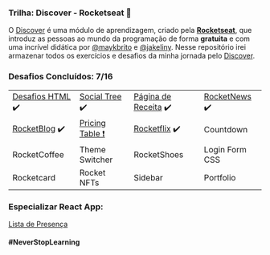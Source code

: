 ### Trilha: Discover - Rocketseat 🚀

O <a href="https://app.rocketseat.com.br/discover">Discover</a> é uma módulo de aprendizagem, criado pela <a target="_blank" href="https://www.rocketseat.com.br/"><b>Rocketseat</b></a>, que introduz as pessoas ao mundo da programação de forma <b>gratuita</b> e com uma incrível didática por <a target="_blank" href="https://github.com/maykbrito/maykbrito">@maykbrito</a> e <a href="https://github.com/jakeliny">@jakeliny</a>. Nesse repositório irei armazenar todos os exercícios e desafios da minha jornada pelo <a href="https://app.rocketseat.com.br/discover">Discover</a>.

### Desafios Concluídos: 7/16

<table>
    <tbody>
        <tr>
            <td><a target="_blank" href="https://luizfranzon.github.io/rocketseat-discover/desafios/Desafio%20HTML/01nav.html">Desafios HTML</a> ✔️</td>
            <td><a target="_blank" href="https://luizfranzon.github.io/rocketseat-discover/desafios/Social%20Tree/index.html">Social Tree</a> ✔️</td>
            <td><a target="_blank" href="https://luizfranzon.github.io/rocketseat-discover/desafios/P%C3%A1gina%20de%20Receitas/index.html">Página de Receita</a> ✔️</td>
            <td><a target="_blank" href="https://luizfranzon.github.io/rocketseat-discover/desafios/RocketNews/index.html">RocketNews</a> ✔️</td> 
        </tr>
        <tr>
            <td><a href="https://luizfranzon.github.io/rocketseat-discover/desafios/rocketBlog/index.html">RocketBlog</a> ✔️</td>
            <td><a href="https://luizfranzon.github.io/rocketseat-discover/desafios/Pricing%20Table/index.html">Pricing Table ❗</a></td>
            <td><a href="https://luizfranzon.github.io/rocketseat-discover/desafios/Rocketflix/index.html">Rocketflix</a> ✔️</td>
            <td>Countdown</td>
        </tr>
        <tr>
            <td>RocketCoffee</td>
            <td>Theme Switcher</td>
            <td>RocketShoes</td>
            <td>Login Form CSS</td>
        </tr>
        <tr>
            <td>Rocketcard</td>
            <td>Rocket NFTs</td>
            <td>Sidebar</td>
            <td>Portfolio</td>
        </tr>
    </tbody>
</table>

### Especializar React App: 
<a href="https://rocketseat-discover-react-app.vercel.app/">Lista de Presença</a>

#### #NeverStopLearning


